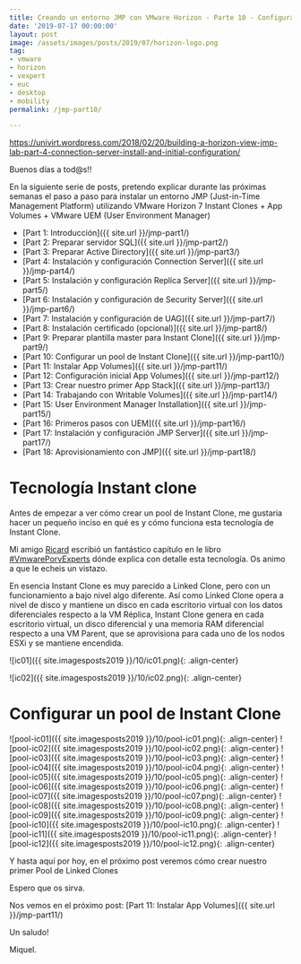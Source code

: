 ```yaml
---
title: Creando un entorno JMP con VMware Horizon - Parte 10 - Configurar un pool de Instant Clone
date: '2019-07-17 00:00:00'
layout: post
image: /assets/images/posts/2019/07/horizon-logo.png
tag:
- vmware
- horizon
- vexpert
- euc
- desktop
- mobility
permalink: /jmp-part10/

---
```


https://univirt.wordpress.com/2018/02/20/building-a-horizon-view-jmp-lab-part-4-connection-server-install-and-initial-configuration/

Buenos días a tod@s!!

En la siguiente serie de posts, pretendo explicar durante las próximas semanas el paso a paso para instalar un entorno JMP (Just-in-Time Management Platform) utilizando VMware Horizon 7 Instant Clones + App Volumes + VMware UEM (User Environment Manager) 

- [Part 1: Introducción]({{ site.url }}/jmp-part1/)
- [Part 2: Preparar servidor SQL]({{ site.url }}/jmp-part2/)
- [Part 3: Preparar Active Directory]({{ site.url }}/jmp-part3/)
- [Part 4: Instalación y configuración Connection Server]({{ site.url }}/jmp-part4/)
- [Part 5: Instalación y configuración Replica Server]({{ site.url }}/jmp-part5/)
- [Part 6: Instalación y configuración de Security Server]({{ site.url }}/jmp-part6/)
- [Part 7: Instalación y configuración de UAG]({{ site.url }}/jmp-part7/)
- [Part 8: Instalación certificado (opcional)]({{ site.url }}/jmp-part8/)
- [Part 9: Preparar plantilla master para Instant Clone]({{ site.url }}/jmp-part9/)
- [Part 10: Configurar un pool de Instant Clone]({{ site.url }}/jmp-part10/)
- [Part 11: Instalar App Volumes]({{ site.url }}/jmp-part11/)
- [Part 12: Configuración inicial App Volumes]({{ site.url }}/jmp-part12/)
- [Part 13: Crear nuestro primer App Stack]({{ site.url }}/jmp-part13/)
- [Part 14: Trabajando con Writable Volumes]({{ site.url }}/jmp-part14/)
- [Part 15: User Environment Manager Installation]({{ site.url }}/jmp-part15/)
- [Part 16: Primeros pasos con UEM]({{ site.url }}/jmp-part16/)
- [Part 17: Instalación y configuración JMP Server]({{ site.url }}/jmp-part17/)
- [Part 18: Aprovisionamiento con JMP]({{ site.url }}/jmp-part18/)

# Tecnología Instant clone

Antes de empezar a ver cómo crear un pool de Instant Clone, me gustaria hacer un pequeño inciso en qué es y cómo funciona esta tecnología de Instant Clone.

Mi amigo [Ricard](https://www.cenabit.com/) escribió un fantástico capítulo en le libro [#VmwarePorvExperts](https://miquelmariano.github.io/vmwareporvexperts/) dónde explica con detalle esta tecnología. Os animo a que le echeis un vistazo.

En esencia Instant Clone es muy parecido a Linked Clone, pero con un funcionamiento a bajo nivel algo diferente. Así como Linked Clone opera a nivel de disco y mantiene un disco en cada escritorio virtual con los datos diferenciales respecto a la VM Réplica, Instant Clone genera en cada escritorio virtual, un disco diferencial y una memoria RAM diferencial respecto a una VM Parent, que se aprovisiona para cada uno de los nodos ESXi y se mantiene encendida.


![ic01]({{ site.imagesposts2019 }}/10/ic01.png){: .align-center}

![ic02]({{ site.imagesposts2019 }}/10/ic02.png){: .align-center}

# Configurar un pool de Instant Clone


![pool-ic01]({{ site.imagesposts2019 }}/10/pool-ic01.png){: .align-center}
![pool-ic02]({{ site.imagesposts2019 }}/10/pool-ic02.png){: .align-center}
![pool-ic03]({{ site.imagesposts2019 }}/10/pool-ic03.png){: .align-center}
![pool-ic04]({{ site.imagesposts2019 }}/10/pool-ic04.png){: .align-center}
![pool-ic05]({{ site.imagesposts2019 }}/10/pool-ic05.png){: .align-center}
![pool-ic06]({{ site.imagesposts2019 }}/10/pool-ic06.png){: .align-center}
![pool-ic07]({{ site.imagesposts2019 }}/10/pool-ic07.png){: .align-center}
![pool-ic08]({{ site.imagesposts2019 }}/10/pool-ic08.png){: .align-center}
![pool-ic09]({{ site.imagesposts2019 }}/10/pool-ic09.png){: .align-center}
![pool-ic10]({{ site.imagesposts2019 }}/10/pool-ic10.png){: .align-center}
![pool-ic11]({{ site.imagesposts2019 }}/10/pool-ic11.png){: .align-center}
![pool-ic12]({{ site.imagesposts2019 }}/10/pool-ic12.png){: .align-center}


Y hasta aquí por hoy, en el próximo post veremos cómo crear nuestro primer Pool de Linked Clones

Espero que os sirva.

Nos vemos en el próximo post: [Part 11: Instalar App Volumes]({{ site.url }}/jmp-part11/)

Un saludo!

Miquel.


